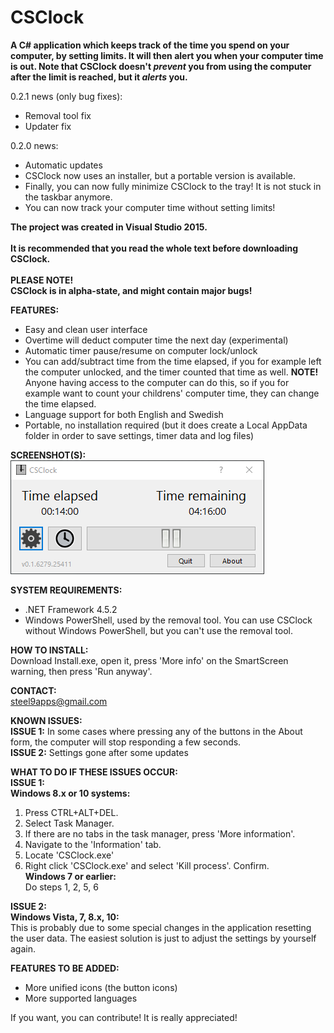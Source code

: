 # CSClock

**A C# application which keeps track of the time you spend on your computer, by setting limits. It will then alert you when your computer time is out. Note that CSClock doesn't *prevent* you from using the computer after the limit is reached, but it *alerts* you.** 

0.2.1 news (only bug fixes):
- Removal tool fix
- Updater fix

0.2.0 news:
- Automatic updates
- CSClock now uses an installer, but a portable version is available.
- Finally, you can now fully minimize CSClock to the tray! It is not stuck in the taskbar anymore.
- You can now track your computer time without setting limits!

**The project was created in Visual Studio 2015.**
&nbsp;  
&nbsp;  
**It is recommended that you read the whole text before downloading CSClock.**
&nbsp;  
&nbsp;  
**PLEASE NOTE!**  
**CSClock is in alpha-state, and might contain major bugs!**  
  
**FEATURES:**  
- Easy and clean user interface  
- Overtime will deduct computer time the next day (experimental)  
- Automatic timer pause/resume on computer lock/unlock  
- You can add/subtract time from the time elapsed, if you for example left the computer unlocked, and the timer counted that time as   well. **NOTE!** Anyone having access to the computer can do this, so if you for example want to count your childrens' computer time, they can change the time elapsed.  
- Language support for both English and Swedish  
- Portable, no installation required (but it does create a Local AppData folder in order to save settings, timer data and log files)
  
**SCREENSHOT(S):**  
![Alt text](https://github.com/steel9/CSClock/blob/master/Screenshots/screenshot1.PNG?raw=true "Main form")
  
**SYSTEM REQUIREMENTS:**
  - .NET Framework 4.5.2  
  - Windows PowerShell, used by the removal tool. You can use CSClock without Windows PowerShell, but you can't use the removal tool. 
  
**HOW TO INSTALL:**  
Download Install.exe, open it, press 'More info' on the SmartScreen warning, then press 'Run anyway'.
  
**CONTACT:**  
steel9apps@gmail.com  
  
**KNOWN ISSUES:**  
**ISSUE 1:** In some cases where pressing any of the buttons in the About form, the computer will stop responding a few seconds.  
**ISSUE 2:** Settings gone after some updates  
  
**WHAT TO DO IF THESE ISSUES OCCUR:**  
**ISSUE 1:**  
**Windows 8.x or 10 systems:**  
1. Press CTRL+ALT+DEL.  
2. Select Task Manager.  
3. If there are no tabs in the task manager, press 'More information'.  
4. Navigate to the 'Information' tab.  
5. Locate 'CSClock.exe'  
6. Right click 'CSClock.exe' and select 'Kill process'. Confirm.  
**Windows 7 or earlier:**  
Do steps 1, 2, 5, 6  
   
**ISSUE 2:**  
**Windows Vista, 7, 8.x, 10:**  
This is probably due to some special changes in the application resetting the user data. The easiest solution is just to adjust the       settings by yourself again.  
  
**FEATURES TO BE ADDED:**  
- More unified icons (the button icons)  
- More supported languages  

If you want, you can contribute! It is really appreciated!
